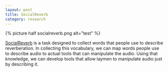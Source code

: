 ```yaml
---
layout: post
title: SocialReverb
category: research
---
```


<p class="thumbnail-image">
{% picture half socialreverb.png alt="test" %}
</p>

[SocialReverb](http://socialreverb.org) is a task designed to collect words that people use to describe reverberation. In collecting this vocabulary, we can map words people use to describe audio to actual tools that can manipulate the audio. Using that knowledge, we can develop tools that allow laymen to manipulate audio just by describing it.


<!--more-->

